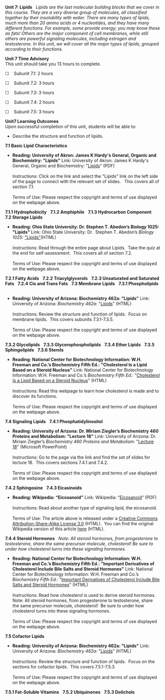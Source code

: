 **Unit 7: Lipids** <span id="7"></span> 
*Lipids are the last molecular building blocks that we cover in this
course. They are a very diverse group of molecules, all classified
together by their insolubility with water. There are many types of
lipids, much more than 20 amino acids or 4 nucleotides, and they have
many different functions. For example, some provide energy; you may know
these as fats! Others are the major component of cell membranes, while
still others are powerful signaling molecules, including estrogen and
testosterone. In this unit, we will cover all the major types of lipids,
grouped according to their functions.*

**Unit 7 Time Advisory**  
This unit should take you 13 hours to complete.

☐    Subunit 7.1: 2 hours

☐    Subunit 7.2: 3 hours

☐    Subunit 7.3: 3 hours

☐    Subunit 7.4: 2 hours

☐    Subunit 7.5: 3 hours

**Unit7 Learning Outcomes**  
Upon successful completion of this unit, students will be able to:

-   Describe the structure and function of lipids.

**7.1 Basic Lipid Characteristics** <span id="7.1"></span> 
-   **Reading: University of Akron: James K Hardy's General, Organic and
    Biochemistry: "Lipids"**
    Link: University of Akron: James K Hardy's General, Organic and
    Biochemistry:
    "[Lipids](https://web.archive.org/web/20131109132346/http://ull.chemistry.uakron.edu/genobc/)"
    (PDF)  
        
     Instructions: Click on the link and select the "Lipids" link on the
    left side of the page to connect with the relevant set of slides.  
    This covers all of section 7.1.  
        
     Terms of Use: Please respect the copyright and terms of use
    displayed on the webpage above.

**7.1.1 Hydrophobicity** <span id="7.1.1"></span> 
**7.1.2 Amphiphile** <span id="7.1.2"></span> 
**7.1.3 Hydrocarbon Component** <span id="7.1.3"></span> 
**7.2 Storage Lipids** <span id="7.2"></span> 
-   **Reading: Ohio State University: Dr. Stephen T. Abedon’s Biology
    1025: "Lipids"**
    Link: Ohio State University: Dr.  Stephen T. Abedon’s *Biology
    1025:*
    ["Lipids"](http://www.mansfield.ohio-state.edu/%7Esabedon/biol1030.htm)(HTML)  
        
     Instructions: Read through the entire page about Lipids.  Take the
    quiz at the end for self-assessment.  This covers all of section
    7.2.  
        
     Terms of Use: Please respect the copyright and terms of use
    displayed on the webpage above.

**7.2.1 Fatty Acids** <span id="7.2.1"></span> 
**7.2.2 Triacylglycerols** <span id="7.2.2"></span> 
**7.2.3 Unsaturated and Saturated Fats** <span id="7.2.3"></span> 
**7.2.4 Cis and Trans Fats** <span id="7.2.4"></span> 
**7.3 Membrane Lipids** <span id="7.3"></span> 
**7.3.1 Phospholipids** <span id="7.3.1"></span> 
-   **Reading: University of Arizona: Biochemistry 462a: "Lipids"**
    Link: University of Arizona: *Biochemistry 462a:*
    "[Lipids](http://www.biochem.arizona.edu/classes/bioc462/462a/NOTES/LIPIDS/Lipids.html)"
    (HTML)  
        
     Instructions: Review the structure and function of lipids.  Focus
    on membrane lipids.  This covers subunits 7.3.1-7.3.5.  
        
     Terms of Use: Please respect the copyright and terms of use
    displayed on the webpage above.

**7.3.2 Glycolipids** <span id="7.3.2"></span> 
**7.3.3 Glycerophospholipids** <span id="7.3.3"></span> 
**7.3.4 Ether Lipids** <span id="7.3.4"></span> 
**7.3.5 Sphingolipids** <span id="7.3.5"></span> 
**7.3.6 Sterols** <span id="7.3.6"></span> 
-   **Reading: National Center for Biotechnology Information: W.H.
    Freeman and Co.’s Biochemistry Fifth Ed.: "Cholesterol Is a Lipid
    Based on a Steroid Nucleus"**
    Link: National Center for Biotechnology Information: W.H. Freeman
    and Co.’s *Biochemistry Fifth Ed.:* "[Cholesterol Is a Lipid Based
    on a Steroid
    Nucleus](http://www.ncbi.nlm.nih.gov/bookshelf/br.fcgi?book=stryer&part=A1643#A1652)"
    (HTML)  
        
     Instructions: Read this webpage to learn how cholesterol is made
    and to discover its functions.  
        
     Terms of Use: Please respect the copyright and terms of use
    displayed on the webpage above.

**7.4 Signaling Lipids** <span id="7.4"></span> 
**7.4.1 Phosphatidylinositol** <span id="7.4.1"></span> 
-   **Reading: University of Arizona: Dr. Miriam Ziegler’s Biochemistry
    460 Proteins and Metabolism: "Lecture 18"**
    Link: University of Arizona: Dr. Miriam Ziegler’s *Biochemistry 460*
    *Proteins and Metabolism:* "[Lecture
    18](http://www.biochem.arizona.edu/classes/bioc460/spring/460web/pages/lectures.html)"
    (Microsoft PowerPoint)  
        
     Instructions: Go to the page via the link and find the set of
    slides for lecture 18.  This covers sections 7.4.1 and 7.4.2.  
        
     Terms of Use: Please respect the copyright and terms of use
    displayed on the webpage above.

**7.4.2 Sphingosine** <span id="7.4.2"></span> 
**7.4.3 Eicasinoids** <span id="7.4.3"></span> 
-   **Reading: Wikipedia: “Eicosanoid”**
    Link: Wikipedia:
    “[Eicosanoid](http://www.saylor.org/site/wp-content/uploads/2012/02/BIO401_Wikipedia_Eicosanoi_2.7.2012.pdf)”
    (PDF)  
        
     Instructions: Read about another type of signaling lipid, the
    eicosanoid.  
        
     Terms of Use: The article above is released under a [Creative
    Commons Attribution-Share-Alike License
    3.0](http://creativecommons.org/licenses/by-sa/3.0/) (HTML).  You
    can find the original Wikipedia version of this article
    [here](http://en.wikipedia.org/wiki/Eicosanoid) (HTML).

**7.4.4 Steroid Hormones** <span id="7.4.4"></span> 
*Note: All steroid hormones, from progesterone to testosterone, share
the same precursor molecule, cholesterol! Be sure to under how
cholesterol turns into these signaling hormones.*

-   **Reading: National Center for Biotechnology Information: W.H.
    Freeman and Co.’s Biochemistry Fifth Ed.: "Important Derivatives of
    Cholesterol Include Bile Salts and Steroid Hormones"**
    Link: National Center for Biotechnology Information: W.H. Freeman
    and Co.’s *Biochemistry Fifth Ed.:* "[Important Derivatives of
    Cholesterol Include Bile Salts and Steroid
    Hormones](http://www.ncbi.nlm.nih.gov/bookshelf/br.fcgi?book=stryer&part=A3653#A3657)"
    (HTML)  
        
     Instructions: Read how cholesterol is used to derive steroid
    hormones.  
     Note: All steroid hormones, from progesterone to testosterone,
    share the same precursor molecule, cholesterol!  Be sure to under
    how cholesterol turns into these signaling hormones.  
        
     Terms of Use: Please respect the copyright and terms of use
    displayed on the webpage above.

**7.5 Cofactor Lipids** <span id="7.5"></span> 
-   **Reading: University of Arizona: Biochemistry 462a: "Lipids"**
    Link: University of Arizona: *Biochemistry 462a:*
    "[Lipids](http://www.biochem.arizona.edu/classes/bioc462/462a/NOTES/LIPIDS/Lipids.html)"
    (HTML)  
        
     Instructions: Review the structure and function of lipids.  Focus
    on the sections for cofactor lipids.  This covers 7.5.1-7.5.3.  
        
     Terms of Use: Please respect the copyright and terms of use
    displayed on the webpage above.

**7.5.1 Fat-Soluble Vitamins** <span id="7.5.1"></span> 
**7.5.2 Ubiquinones** <span id="7.5.2"></span> 
**7.5.3 Dolichols** <span id="7.5.3"></span> 
